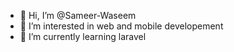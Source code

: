 - 👋 Hi, I’m @Sameer-Waseem
- 👀 I’m interested in web and mobile developement
- 🌱 I’m currently learning laravel

<!---
Sameer-Waseem/Sameer-Waseem is a ✨ special ✨ repository because its `README.md` (this file) appears on your GitHub profile.
You can click the Preview link to take a look at your changes.
--->
